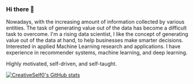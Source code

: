 ### Hi there 👋

Nowadays, with the increasing amount of information collected by various entities. The task of generating value out of the data has become a difficult task to overcome. I'm a rising data scientist, I like the concept of generating value out of the data at hand, to help businesses make smarter decisions.  Interested in applied Machine Learning research and applications. I have experience in recommender systems, machine learning, and deep learning. 

Highly motivated, self-driven, and self-taught.



[![CreativeSelf0's GitHub stats](https://github-readme-stats.vercel.app/api?username=creativeself0&show_icons=true&theme=dracula)](https://github.com/anuraghazra/github-readme-stats)
